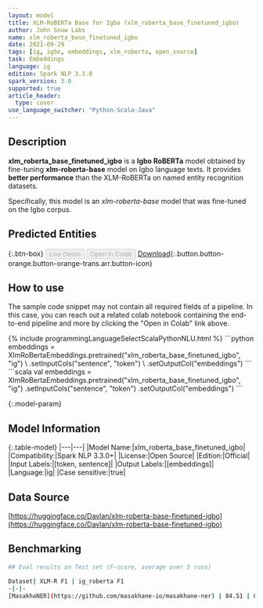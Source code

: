 ```yaml
---
layout: model
title: XLM-RoBERTa Base for Igbo (xlm_roberta_base_finetuned_igbo)
author: John Snow Labs
name: xlm_roberta_base_finetuned_igbo
date: 2021-09-29
tags: [ig, igbo, embeddings, xlm_roberta, open_source]
task: Embeddings
language: ig
edition: Spark NLP 3.3.0
spark_version: 3.0
supported: true
article_header:
  type: cover
use_language_switcher: "Python-Scala-Java"
---
```


## Description

**xlm_roberta_base_finetuned_igbo** is a **Igbo RoBERTa** model obtained by fine-tuning **xlm-roberta-base** model on Igbo language texts. It provides **better performance** than the XLM-RoBERTa on named entity recognition datasets.
  
Specifically, this model is an *xlm-roberta-base* model that was fine-tuned on the Igbo corpus.

## Predicted Entities



{:.btn-box}
<button class="button button-orange" disabled>Live Demo</button>
<button class="button button-orange" disabled>Open in Colab</button>
[Download](https://s3.amazonaws.com/auxdata.johnsnowlabs.com/public/models/xlm_roberta_base_finetuned_igbo_ig_3.3.0_3.0_1632913008762.zip){:.button.button-orange.button-orange-trans.arr.button-icon}

## How to use

The sample code snippet may not contain all required fields of a pipeline. In this case, you can reach out a related colab notebook containing the end-to-end pipeline and more by clicking the "Open in Colab" link above.




<div class="tabs-box" markdown="1">
{% include programmingLanguageSelectScalaPythonNLU.html %}
```python
embeddings = XlmRoBertaEmbeddings.pretrained("xlm_roberta_base_finetuned_igbo", "ig") \
      .setInputCols("sentence", "token") \
      .setOutputCol("embeddings")
```
```scala
val embeddings = XlmRoBertaEmbeddings.pretrained("xlm_roberta_base_finetuned_igbo", "ig")
      .setInputCols("sentence", "token")
      .setOutputCol("embeddings")
```
</div>

{:.model-param}
## Model Information

{:.table-model}
|---|---|
|Model Name:|xlm_roberta_base_finetuned_igbo|
|Compatibility:|Spark NLP 3.3.0+|
|License:|Open Source|
|Edition:|Official|
|Input Labels:|[token, sentence]|
|Output Labels:|[embeddings]|
|Language:|ig|
|Case sensitive:|true|

## Data Source

[https://huggingface.co/Davlan/xlm-roberta-base-finetuned-igbo](https://huggingface.co/Davlan/xlm-roberta-base-finetuned-igbo)

## Benchmarking

```bash
## Eval results on Test set (F-score, average over 5 runs)

Dataset| XLM-R F1 | ig_roberta F1
-|-|-
[MasakhaNER](https://github.com/masakhane-io/masakhane-ner) | 84.51 | 87.74

```
